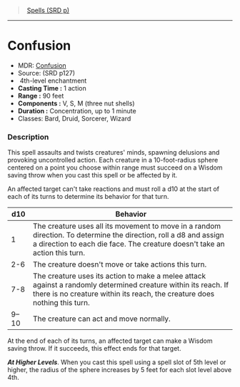 ﻿---
!SpellVO
Level: 4
Type: enchantment
CastingTime: 1 action
Range: 90 feet
Components: V, S, M (three nut shells)
Duration: Concentration, up to 1 minute
Classes: Bard, Druid, Sorcerer, Wizard
Id: spells_vo.md#confusion
ParentLink: spells_vo.md#spells-srd-p
Name: Confusion
ParentName: Spells (SRD p)
NameLevel: 1
AltName: '[Confusion](hd_spells_confusion.md)'
Source: (SRD p127)
Attributes: {}
---
> [Spells (SRD p)](srd_spells.md)

---

# Confusion

- MDR: [Confusion](hd_spells_confusion.md)
- Source: (SRD p127)
-  4th-level enchantment
- **Casting Time :** 1 action
- **Range :** 90 feet
- **Components :** V, S, M (three nut shells)
- **Duration :** Concentration, up to 1 minute
- Classes: Bard, Druid, Sorcerer, Wizard

### Description

This spell assaults and twists creatures' minds, spawning delusions and provoking uncontrolled action. Each creature in a 10-foot-radius sphere centered on a point you choose within range must succeed on a Wisdom saving throw when you cast this spell or be affected by it.

An affected target can't take reactions and must roll a d10 at the start of each of its turns to determine its behavior for that turn.

|d10|Behavior|
|---|---|
|1|The creature uses all its movement to move in a random direction. To determine the direction, roll a d8 and assign a direction to each die face. The creature doesn't take an action this turn.|
|2-6|The creature doesn't move or take actions this turn.|
|7-8|The creature uses its action to make a melee attack against a randomly determined creature within its reach. If there is no creature within its reach, the creature does nothing this turn.|
|9–10|The creature can act and move normally.|

At the end of each of its turns, an affected target can make a Wisdom saving throw. If it succeeds, this effect ends for that target.

**_At Higher Levels_**. When you cast this spell using a spell slot of 5th level or higher, the radius of the sphere increases by 5 feet for each slot level above 4th.

